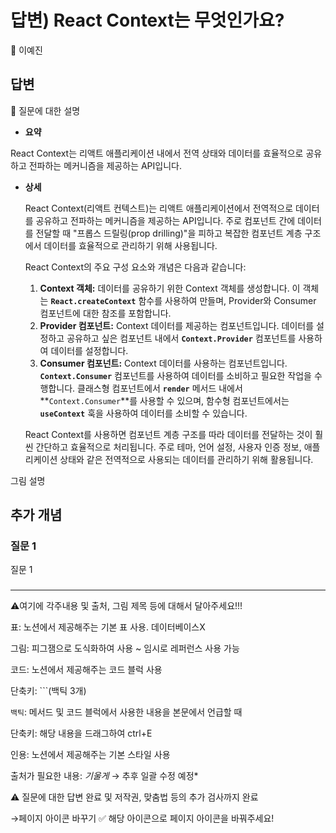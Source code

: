 # 답변) React Context는 무엇인가요?

<aside>
💫 이예진

</aside>

## 답변

<aside>
📌 질문에 대한 설명

</aside>

- **요약**

React Context는 리액트 애플리케이션 내에서 전역 상태와 데이터를 효율적으로 공유하고 전파하는 메커니즘을 제공하는 API입니다.

- **상세**
    
    React Context(리액트 컨텍스트)는 리액트 애플리케이션에서 전역적으로 데이터를 공유하고 전파하는 메커니즘을 제공하는 API입니다. 주로 컴포넌트 간에 데이터를 전달할 때 "프롭스 드릴링(prop drilling)"을 피하고 복잡한 컴포넌트 계층 구조에서 데이터를 효율적으로 관리하기 위해 사용됩니다.
    
    React Context의 주요 구성 요소와 개념은 다음과 같습니다:
    
    1. **Context 객체:** 데이터를 공유하기 위한 Context 객체를 생성합니다. 이 객체는 **`React.createContext`** 함수를 사용하여 만들며, Provider와 Consumer 컴포넌트에 대한 참조를 포함합니다.
    2. **Provider 컴포넌트:** Context 데이터를 제공하는 컴포넌트입니다. 데이터를 설정하고 공유하고 싶은 컴포넌트 내에서 **`Context.Provider`** 컴포넌트를 사용하여 데이터를 설정합니다.
    3. **Consumer 컴포넌트:** Context 데이터를 사용하는 컴포넌트입니다. **`Context.Consumer`** 컴포넌트를 사용하여 데이터를 소비하고 필요한 작업을 수행합니다. 클래스형 컴포넌트에서 **`render`** 메서드 내에서 **`Context.Consumer`**를 사용할 수 있으며, 함수형 컴포넌트에서는 **`useContext`** 훅을 사용하여 데이터를 소비할 수 있습니다.
    
    React Context를 사용하면 컴포넌트 계층 구조를 따라 데이터를 전달하는 것이 훨씬 간단하고 효율적으로 처리됩니다. 주로 테마, 언어 설정, 사용자 인증 정보, 애플리케이션 상태와 같은 전역적으로 사용되는 데이터를 관리하기 위해 활용됩니다.
    

그림 설명

## 추가 개념

### 질문 1

질문 1

### 

---

⚠️여기에 각주내용 및 출처, 그림 제목 등에 대해서 달아주세요!!!

표: 노션에서 제공해주는 기본 표 사용. 데이터베이스X

그림: 피그잼으로 도식화하여 사용 ~ 임시로 레퍼런스 사용 가능

코드: 노션에서 제공해주는 코드 블럭 사용 

단축키: ```(백틱 3개)

`백틱`: 메서드 및 코드 블럭에서 사용한 내용을 본문에서 언급할 때 

단축키: 해당 내용을 드래그하여 ctrl+E

인용: 노션에서 제공해주는 기본 스타일 사용

출처가 필요한 내용: *기울게* → 추후 일괄 수정 예정*

⚠️ 질문에 대한 답변 완료 및 저작권, 맞춤법 등의 추가 검사까지 완료

→페이지 아이콘 바꾸기 ✅ 해당 아이콘으로 페이지 아이콘을 바꿔주세요!